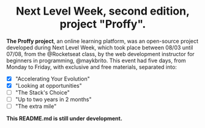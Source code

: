 <h1 align="center">Next Level Week, second edition, project "Proffy".</h1>

**The Proffy project**, an online learning platform, was an open-source project developed during Next Level Week, which took place between 08/03 until 07/08, from the @Rocketseat class, by the web development instructor for beginners in programming, @maykbrito.
This event had five days, from Monday to Friday, with exclusive and free materials, separated into:
- [x] "Accelerating Your Evolution"
- [x] "Looking at opportunities"
- [ ] "The Stack's Choice"
- [ ] "Up to two years in 2 months"
- [ ] "The extra mile"

**This README.md is still under development.**
